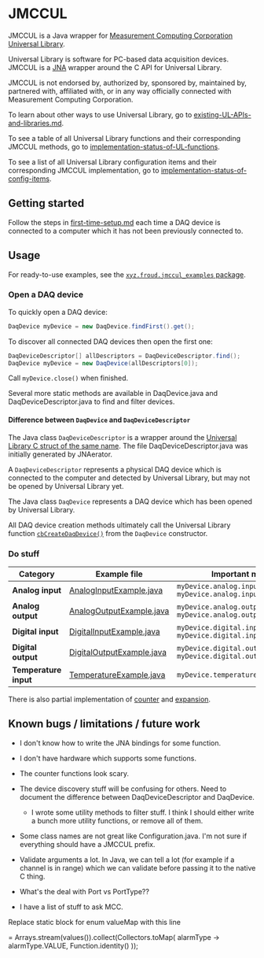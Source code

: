 # JMCCUL

JMCCUL is a Java wrapper for [Measurement Computing Corporation Universal Library](https://www.mccdaq.com/daq-software/universal-library.aspx).

Universal Library is software for PC-based data acquisition devices. JMCCUL is a [JNA](https://github.com/java-native-access/jna) wrapper around the C API for Universal Library.

JMCCUL is not endorsed by, authorized by, sponsored by, maintained by, partnered with, affiliated with, or in any way officially connected with Measurement Computing Corporation.

To learn about other ways to use Universal Library, go to [existing-UL-APIs-and-libraries.md](existing-UL-APIs-and-libraries.md).

To see a table of all Universal Library functions and their corresponding JMCCUL methods, go to [implementation-status-of-UL-functions](implementation-status-of-UL-functions.md).

To see a list of all Universal Library configuration items and their corresponding JMCCUL implementation, go to [implementation-status-of-config-items](implementation-status-of-config-items.md).

## Getting started

Follow the steps in [first-time-setup.md](first-time-setup.md) each time a DAQ device is connected to a computer which it has not been previously connected to.

## Usage

For ready-to-use examples, see the [`xyz.froud.jmccul_examples` package](src/main/java/xyz/froud/jmccul_examples).

### Open a DAQ device

To quickly open a DAQ device:

```java
DaqDevice myDevice = new DaqDevice.findFirst().get();
```

To discover all connected DAQ devices then open the first one:

```java
DaqDeviceDescriptor[] allDescriptors = DaqDeviceDescriptor.find();
DaqDevice myDevice = new DaqDevice(allDescriptors[0]);
```

Call `myDevice.close()` when finished.

Several more static methods are available in DaqDevice.java and DaqDeviceDescriptor.java to find and filter devices.

#### Difference between `DaqDevice` and `DaqDeviceDescriptor`

The Java class `DaqDeviceDescriptor` is a wrapper around the [Universal Library C struct of the same name](https://files.digilent.com/manuals/Mcculw_WebHelp/hh_goto.htm?ULStart.htm#Function_Reference/Device-Discovery/DaqDeviceDescriptor-type.htm). The file DaqDeviceDescriptor.java was initially generated by JNAerator.

A `DaqDeviceDescriptor` represents a physical DAQ device which is connected to the computer and detected by Universal Library, but may not be opened by Universal Library yet.

The Java class `DaqDevice` represents a DAQ device which has been opened by Universal Library.

All DAQ device creation methods ultimately call the Universal Library function [`cbCreateDaqDevice()`](https://files.digilent.com/manuals/Mcculw_WebHelp/hh_goto.htm?ULStart.htm#Function_Reference/Device-Discovery/cbCreateDaqDevice.htm) from the `DaqDevice` constructor.


### Do stuff

| Category              | Example file                                                                                   | Important method(s)                                                           | Wrapper class                                                                                 |
|-----------------------|------------------------------------------------------------------------------------------------|-------------------------------------------------------------------------------|-----------------------------------------------------------------------------------------------|
| **Analog input**      | [AnalogInputExample.java](src/main/java/xyz/froud/jmccul_examples/AnalogInputExample.java)     | `myDevice.analog.input.read()`<br>`myDevice.analog.input.readVoltage()`       | [AnalogInputWrapper.java](src/main/java/xyz/froud/jmccul/analog/AnalogInputWrapper.java)      |
| **Analog output**     | [AnalogOutputExample.java](src/main/java/xyz/froud/jmccul_examples/AnalogOutputExample.java)   | `myDevice.analog.output.write()`<br>`myDevice.analog.output.writeVoltage()`   | [AnalogOutputWrapper.java](src/main/java/xyz/froud/jmccul/analog/AnalogOutputWrapper.java)    |
| **Digital input**     | [DigitalInputExample.java](src/main/java/xyz/froud/jmccul_examples/DigitalInputExample.java)   | `myDevice.digital.input.readPort()`<br>`myDevice.digital.input.readBit()`     | [DigitalInputWrapper.java](src/main/java/xyz/froud/jmccul/digital/DigitalInputWrapper.java)   |
| **Digital output**    | [DigitalOutputExample.java](src/main/java/xyz/froud/jmccul_examples/DigitalOutputExample.java) | `myDevice.digital.output.writePort()`<br>`myDevice.digital.output.writeBit()` | [DigitalOutputWrapper.java](src/main/java/xyz/froud/jmccul/digital/DigitalOutputWrapper.java) |
| **Temperature input** | [TemperatureExample.java](src/main/java/xyz/froud/jmccul_examples/TemperatureExample.java)     | `myDevice.temperature.read()`                                                 | [TemperatureWrapper.java](src/main/java/xyz/froud/jmccul/temperature/TemperatureWrapper.java) |


There is also partial implementation of [counter](src/main/java/xyz/froud/jmccul/counter) and
[expansion](src/main/java/xyz/froud/jmccul/ex).


## Known bugs / limitations / future work

* I don't know how to write the JNA bindings for some function.

* I don't have hardware which supports some functions.

* The counter functions look scary.

* The device discovery stuff will be confusing for others. Need to document the difference between DaqDeviceDescriptor and DaqDevice.
  * I wrote some utility methods to filter stuff. I think I should either write a bunch more utility functions, or remove all of them.

* Some class names are not great like Configuration.java. I'm not sure if everything should have a JMCCUL prefix.

* Validate arguments a lot. In Java, we can tell a lot (for example if a channel is in range) which we can validate before passing it to the native C thing.

* What's the deal with Port vs PortType??

* I have a list of stuff to ask MCC.

Replace static block for enum valueMap with this line

 = Arrays.stream(values()).collect(Collectors.toMap(
                    alarmType -> alarmType.VALUE,
                    Function.identity()
            ));